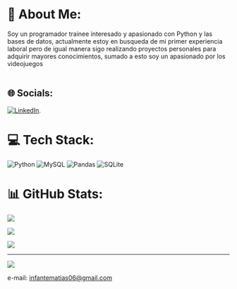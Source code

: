 # 💫 About Me:
Soy un programador trainee interesado y apasionado con Python y las bases de datos, actualmente estoy en busqueda de mi primer experiencia laboral pero de igual manera sigo realizando proyectos personales para adquirir mayores conocimientos, sumado a esto soy un apasionado por los videojuegos
<br><br>

## 🌐 Socials:
[![LinkedIn](https://img.shields.io/badge/LinkedIn-%230077B5.svg?logo=linkedin&logoColor=white)](https://linkedin.com/in/matias-infante-2243b8317). 

# 💻 Tech Stack:
![Python](https://img.shields.io/badge/python-3670A0?style=for-the-badge&logo=python&logoColor=ffdd54) ![MySQL](https://img.shields.io/badge/mysql-4479A1.svg?style=for-the-badge&logo=mysql&logoColor=white) ![Pandas](https://img.shields.io/badge/pandas-%23150458.svg?style=for-the-badge&logo=pandas&logoColor=white) ![SQLite](https://img.shields.io/badge/sqlite-%2307405e.svg?style=for-the-badge&logo=sqlite&logoColor=white)
# 📊 GitHub Stats:
![](https://github-readme-stats.vercel.app/api?username=MatuteInfante&theme=dark&hide_border=false&include_all_commits=false&count_private=false)<br/>

![](https://nirzak-streak-stats.vercel.app/?user=MatuteInfante&theme=dark&hide_border=false)<br/>

![](https://github-readme-stats.vercel.app/api/top-langs/?username=MatuteInfante&theme=dark&hide_border=false&include_all_commits=false&count_private=false&layout=compact)

---
[![](https://visitcount.itsvg.in/api?id=MatuteInfante&icon=0&color=0)](https://visitcount.itsvg.in)

e-mail: infantematias06@gmail.com

<!-- Proudly created with GPRM ( https://gprm.itsvg.in ) -->
